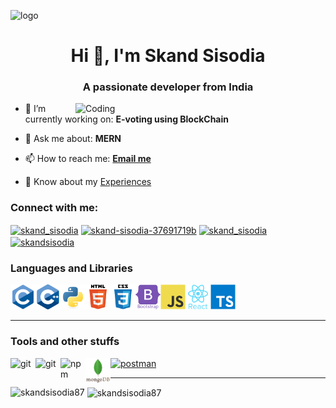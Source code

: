 ![logo](https://www.digitalsolutionservices.com/img/services/web%20development.gif)
<h1 align="center">Hi 👋, I'm Skand Sisodia</h1>
<h3 align="center">A passionate developer from India</h3>


<img align="right" alt="Coding" width="400" src="https://miro.medium.com/max/1360/0*7Q3yvSIv_t0ioJ-Z.gif">

- 🔭 I’m currently working on: **E-voting using BlockChain**

- 💬 Ask me about: **MERN**

- 📫 How to reach me: **<a href="sisodiaskand@gmail.com">Email me</a>**

- 📄 Know about my <a href="https://drive.google.com/file/d/1D0iL-OKA646bs-nRKMHoJIWhol60FpO7/view?usp=drivesdk ">Experiences</a>


<h3 align="left">Connect with me:</h3>
<p align="left">
<a href="https://twitter.com/skand_sisodia" target="blank"><img align="center" src="https://raw.githubusercontent.com/rahuldkjain/github-profile-readme-generator/master/src/images/icons/Social/twitter.svg" alt="skand_sisodia" height="30" width="40" /></a>
<a href="https://linkedin.com/in/skand-sisodia-37691719b" target="blank"><img align="center" src="https://raw.githubusercontent.com/rahuldkjain/github-profile-readme-generator/master/src/images/icons/Social/linked-in-alt.svg" alt="skand-sisodia-37691719b" height="30" width="40" /></a>
<a href="https://instagram.com/skand_sisodia" target="blank"><img align="center" src="https://raw.githubusercontent.com/rahuldkjain/github-profile-readme-generator/master/src/images/icons/Social/instagram.svg" alt="skand_sisodia" height="30" width="40" /></a>
<a href="https://www.leetcode.com/skandsisodia" target="blank"><img align="center" src="https://raw.githubusercontent.com/rahuldkjain/github-profile-readme-generator/master/src/images/icons/Social/leet-code.svg" alt="skandsisodia" height="30" width="40" /></a>
</p>

<h3 align="left">Languages and Libraries</h3>
<p align="left">
<a href="https://www.cprogramming.com/" target="_blank" rel="noreferrer"> <img align="left" src="https://raw.githubusercontent.com/devicons/devicon/master/icons/c/c-original.svg" alt="c" width="40" height="40"/> </a><a href="https://www.w3schools.com/cpp/" target="_blank" rel="noreferrer"> <img  align="left" src="https://raw.githubusercontent.com/devicons/devicon/master/icons/cplusplus/cplusplus-original.svg" alt="cplusplus" width="40" height="40"/> </a> <a href="https://www.python.org" target="_blank" rel="noreferrer"> <img align="left" src="https://raw.githubusercontent.com/devicons/devicon/master/icons/python/python-original.svg" alt="python" width="40" height="40"/> </a> <a href="https://www.w3.org/html/" target="_blank" rel="noreferrer"> <img align="left" src="https://raw.githubusercontent.com/devicons/devicon/master/icons/html5/html5-original-wordmark.svg" alt="html5" width="40" height="40"/> </a><a href="https://www.w3schools.com/css/" target="_blank" rel="noreferrer"> <img align="left" src="https://raw.githubusercontent.com/devicons/devicon/master/icons/css3/css3-original-wordmark.svg" alt="css3" width="40" height="40"/> </a> <a href="https://getbootstrap.com" target="_blank" rel="noreferrer"> <img align="left" src="https://raw.githubusercontent.com/devicons/devicon/master/icons/bootstrap/bootstrap-plain-wordmark.svg" alt="bootstrap" width="40" height="40"/> <a href="https://developer.mozilla.org/en-US/docs/Web/JavaScript" target="_blank" rel="noreferrer"> <img align="left" src="https://raw.githubusercontent.com/devicons/devicon/master/icons/javascript/javascript-original.svg" alt="javascript" width="40" height="40"/> </a></a>
<a href="https://reactjs.org/" target="_blank" rel="noreferrer"> <img align="left" src="https://raw.githubusercontent.com/devicons/devicon/master/icons/react/react-original-wordmark.svg" alt="react" width="40" height="40"/> </a><a href="https://www.typescriptlang.org/" target="_blank" rel="noreferrer"> <img  src="https://raw.githubusercontent.com/devicons/devicon/master/icons/typescript/typescript-original.svg" alt="typescript" width="40" height="40"/> </a>   
 </p>

<hr> </hr>

<h3 align="left">Tools and other stuffs</h3>
<p align="left> <a href="https://git-scm.com/" target="_blank" rel="noreferrer"> <img src="https://www.vectorlogo.zone/logos/git-scm/git-scm-icon.svg" alt="git" width="40" height="40" align="left"/> </a> <a target="_blank" rel="noopener noreferrer" href="https://camo.githubusercontent.com/7df0b771c958e1037aaf92e60c9491f7d01628c31d70f822aebe153a2daf2c8a/68747470733a2f2f7777772e766563746f726c6f676f2e7a6f6e652f6c6f676f732f6769746875622f6769746875622d74696c652e737667"><img align="left" alt="git" width="40px" src="https://camo.githubusercontent.com/7df0b771c958e1037aaf92e60c9491f7d01628c31d70f822aebe153a2daf2c8a/68747470733a2f2f7777772e766563746f726c6f676f2e7a6f6e652f6c6f676f732f6769746875622f6769746875622d74696c652e737667" data-canonical-src="https://www.vectorlogo.zone/logos/github/github-tile.svg" style="max-width: 100%;"></a>
<a target="_blank" rel="noopener noreferrer" href="https://camo.githubusercontent.com/aa0e4ed5f01fb902f1405feb0a9baa285076a5b981e4323267c6b9977aa1d9fb/68747470733a2f2f7777772e766563746f726c6f676f2e7a6f6e652f6c6f676f732f76697375616c73747564696f5f636f64652f76697375616c73747564696f5f636f64652d69636f6e2e737667"><img align="left" alt="npm" width="40px" src="https://camo.githubusercontent.com/aa0e4ed5f01fb902f1405feb0a9baa285076a5b981e4323267c6b9977aa1d9fb/68747470733a2f2f7777772e766563746f726c6f676f2e7a6f6e652f6c6f676f732f76697375616c73747564696f5f636f64652f76697375616c73747564696f5f636f64652d69636f6e2e737667" data-canonical-src="https://www.vectorlogo.zone/logos/visualstudio_code/visualstudio_code-icon.svg" style="max-width: 100%;"></a> <a href="https://postman.com" target="_blank" rel="noreferrer"> <img src="https://www.vectorlogo.zone/logos/getpostman/getpostman-icon.svg" alt="postman" width="40" height="40"/>  <a href="https://www.mongodb.com/" target="_blank" rel="noreferrer"> <img src="https://raw.githubusercontent.com/devicons/devicon/master/icons/mongodb/mongodb-original-wordmark.svg" alt="mongodb" width="40" height="40" align="left"/> </a>
</p>

<hr> </hr>


<p><img align="left" src="https://github-readme-stats.vercel.app/api/top-langs?username=skandsisodia87&show_icons=true&locale=en&layout=compact" alt="skandsisodia87" /></p>

<p>&nbsp;<img align="center" src="https://github-readme-stats.vercel.app/api?username=skandsisodia87&show_icons=true&locale=en" alt="skandsisodia87" /></p>
